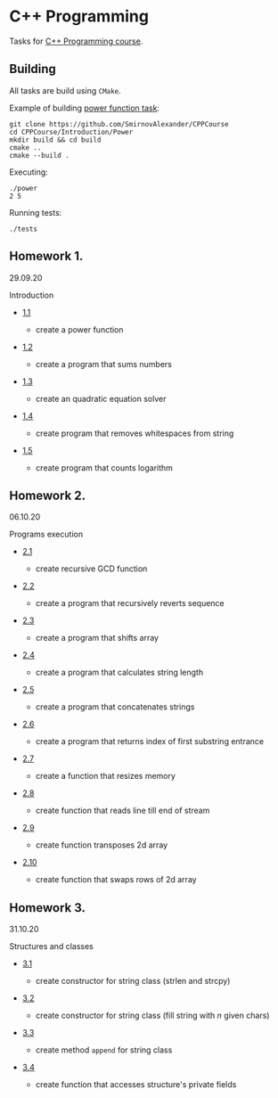# C++ Programming

Tasks for [C++ Programming course](https://stepik.org/course/7).

## Building

All tasks are build using `CMake`.

Example of building [power function task](Introduction/Power/):
```shell
git clone https://github.com/SmirnovAlexander/CPPCourse
cd CPPCourse/Introduction/Power
mkdir build && cd build
cmake ..
cmake --build .
```

Executing:
```shell
./power
2 5
```

Running tests:
```shell
./tests
```

## Homework 1. 
29.09.20

Introduction

- [1.1](Introduction/Power/)

    - create a power function

- [1.2](Introduction/Sum/)

    - create a program that sums numbers

- [1.3](Introduction/QuadraticEquation/)

    - create an quadratic equation solver

- [1.4](Introduction/SpaceDeletion/)

    - create program that removes whitespaces from string

- [1.5](Introduction/Logarithm/)

    - create program that counts logarithm

## Homework 2. 
06.10.20

Programs execution

- [2.1](ProgramsExecution/GCD/)

    - create recursive GCD function

- [2.2](ProgramsExecution/Revert/)

    - create a program that recursively reverts sequence

- [2.3](ProgramsExecution/MoveArray/)

    - create a program that shifts array

- [2.4](ProgramsExecution/StringLength/)

    - create a program that calculates string length

- [2.5](ProgramsExecution/StringCat/)

    - create a program that concatenates strings

- [2.6](ProgramsExecution/SubstringSearch/)

    - create a program that returns index of first substring entrance

- [2.7](ProgramsExecution/Resize/)

    - create a function that resizes memory

- [2.8](ProgramsExecution/Readline/)

    - create function that reads line till end of stream

- [2.9](ProgramsExecution/Transpose/)

    - create function transposes 2d array

- [2.10](ProgramsExecution/SwapMin/)

    - create function that swaps rows of 2d array

## Homework 3. 
31.10.20

Structures and classes

- [3.1](StructuresClasses/ConstructorCreation/)

    - create constructor for string class (strlen and strcpy)

- [3.2](StructuresClasses/StringFill)

    - create constructor for string class (fill string with $n$ given chars)

- [3.3](StructuresClasses/StringAppend)

    - create method `append` for string class

- [3.4](StructuresClasses/AccessModifiers/)

    - create function that accesses structure's private fields
